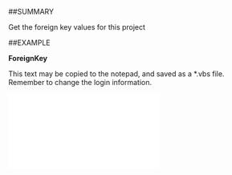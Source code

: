 

##SUMMARY

Get the foreign key values for this project


##EXAMPLE

**ForeignKey**

This text may be copied to the notepad, and saved as a *.vbs file. Remember to change the login information.

![](../../Examples/vbs/SOProject.ForeignKey.vbs.txt)





